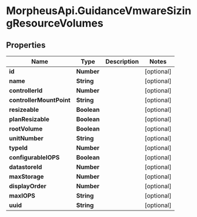# MorpheusApi.GuidanceVmwareSizingResourceVolumes

## Properties

Name | Type | Description | Notes
------------ | ------------- | ------------- | -------------
**id** | **Number** |  | [optional] 
**name** | **String** |  | [optional] 
**controllerId** | **Number** |  | [optional] 
**controllerMountPoint** | **String** |  | [optional] 
**resizeable** | **Boolean** |  | [optional] 
**planResizable** | **Boolean** |  | [optional] 
**rootVolume** | **Boolean** |  | [optional] 
**unitNumber** | **String** |  | [optional] 
**typeId** | **Number** |  | [optional] 
**configurableIOPS** | **Boolean** |  | [optional] 
**datastoreId** | **Number** |  | [optional] 
**maxStorage** | **Number** |  | [optional] 
**displayOrder** | **Number** |  | [optional] 
**maxIOPS** | **String** |  | [optional] 
**uuid** | **String** |  | [optional] 


